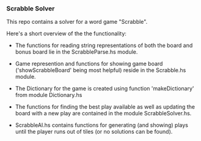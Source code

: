 ### Scrabble Solver

This repo contains a solver for a word game "Scrabble".

Here's a short overview of the the functionality:

- The functions for reading string representations of both the board and bonus
board lie in the ScrabbleParse.hs module.

- Game represention and functions for showing game board ('showScrabbleBoard'
being most helpful) reside in the Scrabble.hs module.

- The Dictionary for the game is created using function 'makeDictionary' from
module Dictionary.hs

- The functions for finding the best play available as well as updating the board
with a new play are contained in the module ScrabbleSolver.hs.

- ScrabbleAI.hs contains functions for generating (and showing) plays until
the player runs out of tiles (or no solutions can be found).
